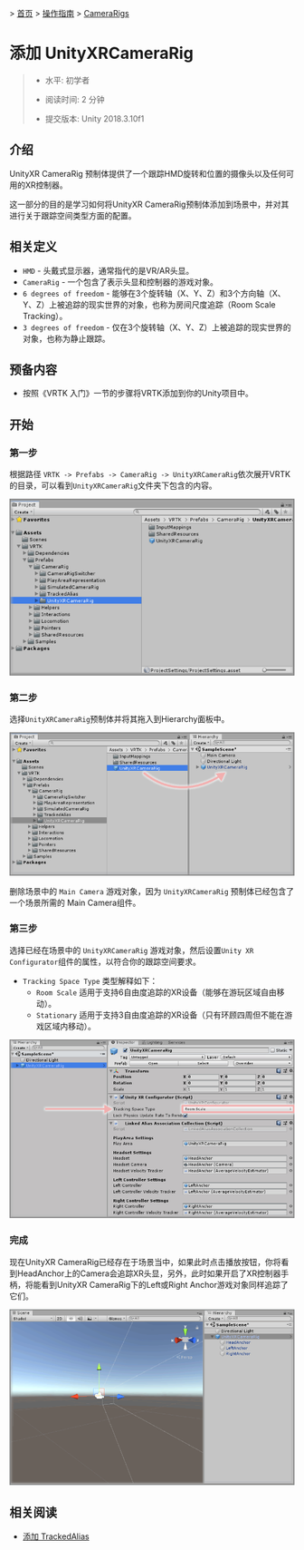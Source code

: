 &gt; [首页](../../../../README.md) &gt; [操作指南](../../README.md) &gt; [CameraRigs](../README.md)

# 添加 UnityXRCameraRig

> * 水平: 初学者
>
> * 阅读时间: 2 分钟
>
> * 提交版本: Unity 2018.3.10f1

## 介绍

UnityXR CameraRig 预制体提供了一个跟踪HMD旋转和位置的摄像头以及任何可用的XR控制器。

这一部分的目的是学习如何将UnityXR CameraRig预制体添加到场景中，并对其进行关于跟踪空间类型方面的配置。

## 相关定义

* `HMD` - 头戴式显示器，通常指代的是VR/AR头显。
* `CameraRig` - 一个包含了表示头显和控制器的游戏对象。
* `6 degrees of freedom` - 能够在3个旋转轴（X、Y、Z）和3个方向轴（X、Y、Z）上被追踪的现实世界的对象，也称为房间尺度追踪（Room Scale Tracking）。
* `3 degrees of freedom` - 仅在3个旋转轴（X、Y、Z）上被追踪的现实世界的对象，也称为静止跟踪。

## 预备内容

* 按照《VRTK 入门》一节的步骤将VRTK添加到你的Unity项目中。

## 开始

### 第一步

根据路径 `VRTK -> Prefabs -> CameraRig -> UnityXRCameraRig`依次展开VRTK的目录，可以看到`UnityXRCameraRig`文件夹下包含的内容。

![Unity Project Window](assets/images/UnityProjectWindow.png)

### 第二步

选择`UnityXRCameraRig`预制体并将其拖入到Hierarchy面板中。

![Drag UnityXRCameraRig To Hierarchy](assets/images/DragUnityXRCameraRigToHierarchy.png)

删除场景中的 `Main Camera` 游戏对象，因为 `UnityXRCameraRig` 预制体已经包含了一个场景所需的 Main Camera组件。

### 第三步

选择已经在场景中的 `UnityXRCameraRig` 游戏对象，然后设置`Unity XR Configurator`组件的属性，以符合你的跟踪空间要求。

* `Tracking Space Type` 类型解释如下：
  * `Room Scale` 适用于支持6自由度追踪的XR设备（能够在游玩区域自由移动）。
  * `Stationary` 适用于支持3自由度追踪的XR设备（只有环顾四周但不能在游戏区域内移动）。

![Unity XR Configuration Tracking Space Type](assets/images/UnityXRConfigurationTrackingSpaceType.png)

### 完成

现在UnityXR CameraRig已经存在于场景当中，如果此时点击播放按钮，你将看到HeadAnchor上的Camera会追踪XR头显，另外，此时如果开启了XR控制器手柄，将能看到UnityXR CameraRig下的Left或Right Anchor游戏对象同样追踪了它们。

![UnityXRCameraRig In Scene](assets/images/UnityXRCameraRigInScene.png)

## 相关阅读

* [添加 TrackedAlias](../AddingATrackedAlias/README.md)

[VRTK 入门]: https://github.com/ExtendRealityLtd/VRTK#getting-started